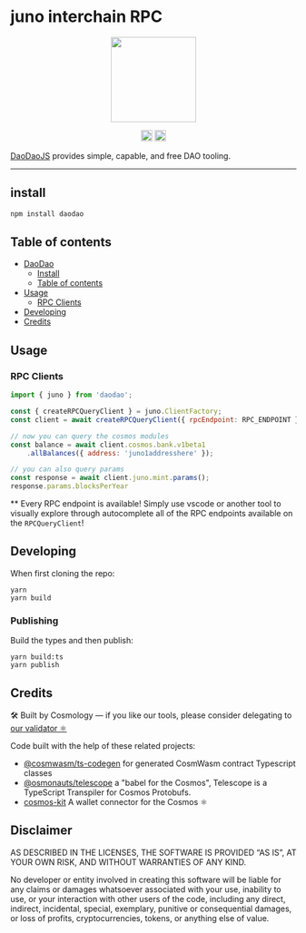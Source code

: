 # juno interchain RPC

<p align="center">
  <a href="https://github.com/cosmology-tech/daodao">
    <img width="150" src="https://user-images.githubusercontent.com/545047/195505140-95d21dd6-12bc-4438-aa0c-02b93f493873.svg">
  </a>
</p>

<p align="center" width="100%">
   <a href="https://github.com/cosmology-tech/daodao/blob/main/LICENSE"><img height="20" src="https://img.shields.io/badge/license-BSD-blue.svg"></a>
   <a href="https://www.npmjs.com/package/osmojs"><img height="20" src="https://img.shields.io/github/package-json/v/cosmology-tech/daodao"></a>
</p>

[DaoDaoJS](https://github.com/cosmology-tech/daodao) provides simple, capable, and free DAO tooling. 

---
## install

```sh
npm install daodao
```

## Table of contents

- [DaoDao](#daodao)
  - [Install](#install)
  - [Table of contents](#table-of-contents)
- [Usage](#usage)
    - [RPC Clients](#rpc-clients)
- [Developing](#developing)
- [Credits](#credits)

## Usage

### RPC Clients

```js
import { juno } from 'daodao';

const { createRPCQueryClient } = juno.ClientFactory;
const client = await createRPCQueryClient({ rpcEndpoint: RPC_ENDPOINT });

// now you can query the cosmos modules
const balance = await client.cosmos.bank.v1beta1
    .allBalances({ address: 'juno1addresshere' });

// you can also query params
const response = await client.juno.mint.params();
response.params.blocksPerYear
```

** Every RPC endpoint is available! Simply use vscode or another tool to visually explore through autocomplete all of the RPC endpoints available on the `RPCQueryClient`!

## Developing

When first cloning the repo:

```
yarn
yarn build
```

### Publishing

Build the types and then publish:

```
yarn build:ts
yarn publish
```

## Credits

🛠 Built by Cosmology — if you like our tools, please consider delegating to [our validator ⚛️](https://cosmology.tech/validator)

Code built with the help of these related projects:

* [@cosmwasm/ts-codegen](https://github.com/CosmWasm/ts-codegen) for generated CosmWasm contract Typescript classes
* [@osmonauts/telescope](https://github.com/osmosis-labs/telescope) a "babel for the Cosmos", Telescope is a TypeScript Transpiler for Cosmos Protobufs.
* [cosmos-kit](https://github.com/cosmology-tech/cosmos-kit) A wallet connector for the Cosmos ⚛️

## Disclaimer

AS DESCRIBED IN THE LICENSES, THE SOFTWARE IS PROVIDED “AS IS”, AT YOUR OWN RISK, AND WITHOUT WARRANTIES OF ANY KIND.

No developer or entity involved in creating this software will be liable for any claims or damages whatsoever associated with your use, inability to use, or your interaction with other users of the code, including any direct, indirect, incidental, special, exemplary, punitive or consequential damages, or loss of profits, cryptocurrencies, tokens, or anything else of value.
